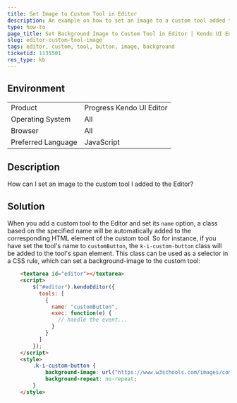 ```yaml
---
title: Set Image to Custom Tool in Editor
description: An example on how to set an image to a custom tool added to the Kendo UI Editor.
type: how-to
page_title: Set Background Image to Custom Tool in Editor | Kendo UI Editor
slug: editor-custom-tool-image
tags: editor, custom, tool, button, image, background
ticketid: 1135501
res_type: kb
---
```


## Environment

<table>
 <tr>
  <td>Product</td>
  <td>Progress Kendo UI Editor</td>
 </tr>
 <tr>
  <td>Operating System</td>
  <td>All</td>
 </tr>
 <tr>
  <td>Browser</td>
  <td>All</td>
 </tr>
 <tr>
  <td>Preferred Language</td>
  <td>JavaScript</td>
 </tr>
</table>

## Description

How can I set an image to the custom tool I added to the Editor?

## Solution

When you add a custom tool to the Editor and set its `name` option, a class based on the specified name will be automatically added to the corresponding HTML element of the custom tool. So for instance, if you have set the tool's name to `customButton`, the `k-i-custom-button` class will be added to the tool's span element. This class can be used as a selector in a CSS rule, which can set a background-image to the custom tool: 

```html
	<textarea id="editor"></textarea>
	<script>
		$("#editor").kendoEditor({
		  tools: [
			{
			  name: "customButton",
			  exec: function(e) {
				// handle the event...
			  }
			}
		  ]
		});
	</script>
	<style>  
		.k-i-custom-button {
			background-image: url("https://www.w3schools.com/images/compatible_chrome.gif");
			background-repeat: no-repeat;
		}
	</style>
```

